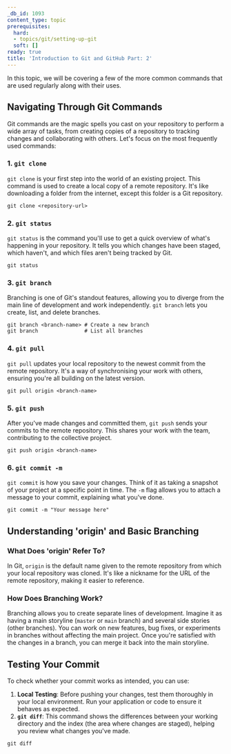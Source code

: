 ```yaml
---
_db_id: 1093
content_type: topic
prerequisites:
  hard:
  - topics/git/setting-up-git
  soft: []
ready: true
title: 'Introduction to Git and GitHub Part: 2'
---
```


In this topic, we will be covering a few of the more common commands that are used regularly along with their uses.

## Navigating Through Git Commands

Git commands are the magic spells you cast on your repository to perform a wide array of tasks, from creating copies of a repository to tracking changes and collaborating with others. Let's focus on the most frequently used commands:

### 1. `git clone`

`git clone` is your first step into the world of an existing project. This command is used to create a local copy of a remote repository. It's like downloading a folder from the internet, except this folder is a Git repository.

```
git clone <repository-url>
```

### 2. `git status`

`git status` is the command you'll use to get a quick overview of what's happening in your repository. It tells you which changes have been staged, which haven't, and which files aren't being tracked by Git.

```
git status
```

### 3. `git branch`

Branching is one of Git's standout features, allowing you to diverge from the main line of development and work independently. `git branch` lets you create, list, and delete branches.

```
git branch <branch-name> # Create a new branch
git branch               # List all branches
```

### 4. `git pull`

`git pull` updates your local repository to the newest commit from the remote repository. It's a way of synchronising your work with others, ensuring you're all building on the latest version.

```
git pull origin <branch-name>
```

### 5. `git push`

After you've made changes and committed them, `git push` sends your commits to the remote repository. This shares your work with the team, contributing to the collective project.

```
git push origin <branch-name>
```

### 6. `git commit -m`

`git commit` is how you save your changes. Think of it as taking a snapshot of your project at a specific point in time. The `-m` flag allows you to attach a message to your commit, explaining what you've done.

```
git commit -m "Your message here"
```

## Understanding 'origin' and Basic Branching

### What Does 'origin' Refer To?

In Git, `origin` is the default name given to the remote repository from which your local repository was cloned. It's like a nickname for the URL of the remote repository, making it easier to reference.

### How Does Branching Work?

Branching allows you to create separate lines of development. Imagine it as having a main storyline (`master` or `main` branch) and several side stories (other branches). You can work on new features, bug fixes, or experiments in branches without affecting the main project. Once you're satisfied with the changes in a branch, you can merge it back into the main storyline.

## Testing Your Commit

To check whether your commit works as intended, you can use:

1. **Local Testing**: Before pushing your changes, test them thoroughly in your local environment. Run your application or code to ensure it behaves as expected.
2. **`git diff`**: This command shows the differences between your working directory and the index (the area where changes are staged), helping you review what changes you've made.

```
git diff
```